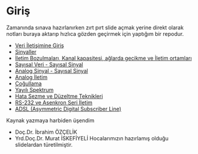 # Giriş

Zamanında sınava hazırlanırken zırt pırt slide açmak yerine direkt olarak notları buraya aktarıp hızlıca gözden geçirmek için yaptığım bir repodur. 

* [Veri İletişimine Giriş](HAFTA2.md)
* [Sinyaller](HAFTA3.md)
* [İletim Bozulmaları, Kanal kapasitesi, ağlarda gecikme ve İletim ortamları](HAFTA4.md)
* [Sayısal Veri - Sayısal Sinyal](HAFTA5.md)
* [Analog Sinyal - Sayısal Sinyal](HAFTA6.md)
* [Analog İletim](HAFTA7.md)
* [Çoğullama](HAFTA8.md)
* [Yayılı Spektrum](HAFTA9.md)
* [Hata Sezme ve Düzeltme Teknikleri](HAFTA12.md)
* [RS-232 ve Asenkron Seri İletim](HAFTA13.md)
* [ADSL (Asymmetric Digital Subscriber Line)](HAFTA14.md)

Kaynak yazmaya harbiden üşendim
* Doç.Dr. İbrahim ÖZÇELİK
* Yrd.Doç.Dr. Murat İSKEFİYELİ
Hocalarımızın hazırlamış olduğu slidelardan türetilmiştir.
